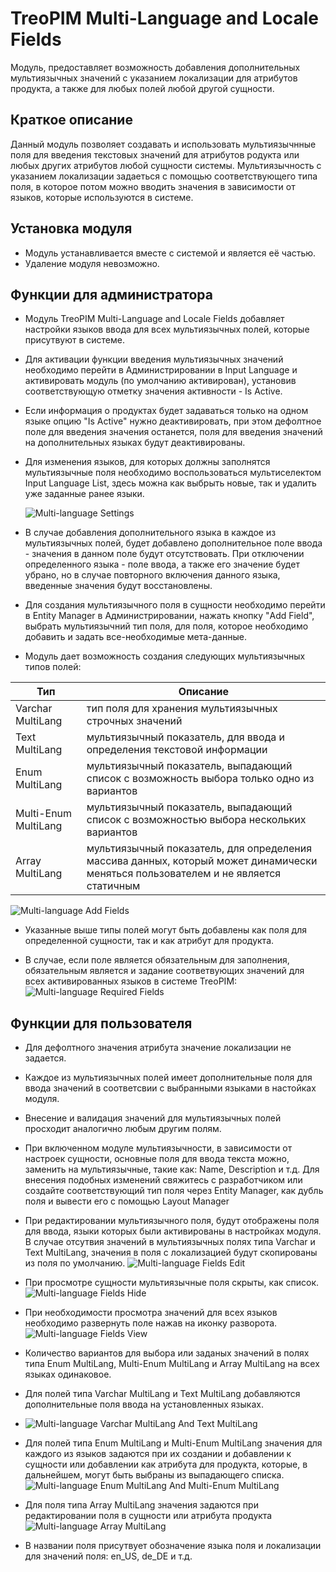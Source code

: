 # TreoPIM Multi-Language and Locale Fields

Модуль, предоставляет возможность добавления дополнительных мультиязычных значений с указанием локализации  для атрибутов продукта, а также для любых полей любой другой сущности.

## Краткое описание

Данный модуль позволяет создавать и использовать мультиязычнные поля для введения текстовых значений для атрибутов родукта или любых других атрибутов любой сущности системы. Мультиязычность с указанием локализации задаеться с помощью соответствующего типа поля, в которое потом можно вводить значения в зависимости от языков, которые используются в системе.

## Установка модуля
- Модуль устанавливается вместе с системой и является её частью. 
- Удаление модуля невозможно.

## Функции для администратора
- Модуль TreoPIM Multi-Language and Locale Fields добавляет настройки языков ввода для всех мультиязычных полей, которые присутвуют в системе. 

- Для активации функции введения мультиязычных значений необходимо перейти в Администрировании в Input Language и активировать модуль (по умолчанию активирован), установив соответствующую отметку значения активности - Is Active. 

- Eсли информация о продуктах будет задаваться только на одном языке опцию "Is Active" нужно деактивировать, при этом дефолтное поле для введения значения останется, поля для введения значений на дополнительных языках будут деактивированы.

- Для изменения языков, для которых должны заполнятся мультиязычные поля необходимо  воспользоваться мультиселектом Input Language List, здесь можна как выбрыть новые, так и удалить уже заданные ранее языки.

  ![Multi-language Settings](_assets/multi-language-settings.jpg)

- В случае добавления дополнительного языка в каждое из мультиязычных полей, будет добавлено дополнительное поле ввода - значения в данном поле будут отсутствовать. При отключении определенного языка - поле ввода, а также его значение будет убрано, но в случае повторного включения данного языка, введенные значения будут восстановлены.  

- Для создания мультиязычного поля в сущности необходимо перейти в Entity Manager в Администрировании, нажать кнопку "Add Field", выбрать мультиязычний тип поля, для поля, которое необходимо добавить и задать все-необходимые мета-данные.

- Модуль дает возможность создания следующих мультиязычных типов полей:

| Тип     | Описание                                                     |
| ------- | ------------------------------------------------------------ |
| Varchar MultiLang    | тип поля для хранения мультиязычных строчных значений        |
| Text MultiLang       | мультиязычный показатель, для ввода и определения текстовой информации |
| Enum MultiLang       | мультиязычный показатель, выпадающий список с возможность выбора только одно из вариантов |
| Multi-Enum MultiLang | мультиязычный показатель, выпадающий список с возможностью выбора нескольких вариантов |
| Array MultiLang      | мультиязычный показатель, для определения массива данных, который может динамически меняться пользователем и не является статичным |
  
  ![Multi-language Add Fields](_assets/multi-language-add-fields.jpg)

- Указанные выше типы полей могут быть добавлены как поля для определенной сущности, так и как атрибут для продукта.

- В случае, если поле является обязательным для заполнения, обязательным является и задание соответвующих значений для всех активированных языков в системе TreoPIM:
  ![Multi-language Required Fields](_assets/multi-language-required-fields.jpg)

## Функции для пользователя
- Для дефолтного значения атрибута значение локализации не задается.

- Каждое из мультиязычных полей имеет дополнительные поля для ввода значений в соответсвии с выбранными языками в настойках модуля.

- Внесение и валидация значений для мультиязычных полей просходит аналогично любым другим полям.

- При включенном модуле мультиязычности, в зависимости от настроек сущности, основные поля для ввода текста можно, заменить на мультиязычные, такие как: Name, Description и т.д. Для внесения подобных изменений свяжитесь с разработчиком или создайте соответствующий тип поля через Entity Manager, как дубль поля и вывести его с помощью Layout Manager

- При редактировании мультиязычного поля, будут отображены поля для ввода, языки которых были активированы в настройках модуля. В случае отсутвия значений в мультиязычных полях типа Varchar и Text MultiLang, значения в поля с локализацией будут скопированы из поля по умолчанию.
  ![Multi-language Fields Edit](_assets/multilanguage-fields-edit.jpg)

- При просмотре сущности мультиязычные поля скрыты, как список.
  ![Multi-language Fields Hide](_assets/multilanguage-fields-hide.jpg)

- При необходимости просмотра значений для всех языков  необходимо развернуть поле нажав на иконку разворота.
  ![Multi-language Fields View](_assets/multilanguage-fields-view.jpg)

- Количество вариантов для выбора или заданых значений в полях типа Enum MultiLang, Multi-Enum MultiLang и Array MultiLang  на всех языках одинаковое.

- Для полей типа Varchar MultiLang и Text MultiLang добавляются дополнительные поля ввода на установленных языках.


- ![Multi-language Varchar MultiLang And Text MultiLang](_assets/multi-varchar-multilang-and-text-multilang.jpg)
- Для полей типа Enum MultiLang и  Multi-Enum MultiLang значения для каждого из языков задаются при их создании и добавлении к сущности или добавлении как атрибута для продукта, которые, в дальнейшем, могут быть выбраны из выпадающего списка. 
    ![Multi-language Enum MultiLang And Multi-Enum MultiLang](_assets/multi-enum-multilang-and-multi-enum-multilang.jpg)
- Для поля типа Array MultiLang значения задаются при редактировании поля в сущности или  атрибута продукта
    ![Multi-language Array MultiLang ](_assets/array-multilang.jpg)
- В названии поля присутвует обозначение языка поля и локализации для значений поля: en_US, de_DE и т.д.  